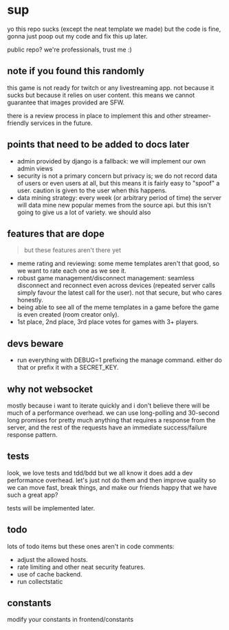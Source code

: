 # sup

yo this repo sucks (except the neat template we made) but the code is fine, gonna just poop out my code and fix this
up later.

public repo? we're professionals, trust me :)

## note if you found this randomly

this game is not ready for twitch or any livestreaming app. not because it sucks but because it relies on user content.
this means we cannot guarantee that images provided are SFW.

there is a review process in place to implement this and other streamer-friendly services in the future.

## points that need to be added to docs later

- admin provided by django is a fallback: we will implement our own admin views
- security is not a primary concern but privacy is; we do not record data of users or even users at all, but this means
  it is fairly easy to "spoof" a user. caution is given to the user when this happens.
- data mining strategy: every week (or arbitrary period of time) the server will data mine new popular memes from the
  source api. but this isn't going to give us a lot of variety. we should also

## features that are dope

> but these features aren't there yet

- meme rating and reviewing: some meme templates aren't that good, so we want to rate each one as we see it.
- robust game management/disconnect management: seamless disconnect and reconnect even across devices (repeated server
  calls simply favour the latest call for the user). not that secure, but who cares honestly.
- being able to see all of the meme templates in a game before the game is even created (room creator only).
- 1st place, 2nd place, 3rd place votes for games with 3+ players.

## devs beware

- run everything with DEBUG=1 prefixing the manage command. either do that or prefix it with a SECRET_KEY.

## why not websocket

mostly because i want to iterate quickly and i don't believe there will be much of a performance overhead. we can use
long-polling and 30-second long promises for pretty much anything that requires a response from the server, and the
rest of the requests have an immediate success/failure response pattern.

## tests

look, we love tests and tdd/bdd but we all know it does add a dev performance overhead. let's just not do them and then
improve quality so we can move fast, break things, and make our friends happy that we have such a great app?

tests will be implemented later.

## todo

lots of todo items but these ones aren't in code comments:

- adjust the allowed hosts.
- rate limiting and other neat security features.
- use of cache backend.
- run collectstatic

## constants

modify your constants in frontend/constants
